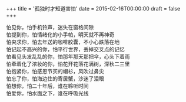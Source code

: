 +++
title = '孤独时才知道害怕'
date = 2015-02-16T00:00:00
draft = false
+++

<div class="poem">
<pre>
怕见你，怕手机铃声，迷失在窗格间隙
怕提到你，怕情绪化的小手帕，明天就不再神奇
怕央求你，怕去年送的咖啡胶囊，不小心跌落在地
怕记起不高兴的你，怕平行世界，丢掉交叉点的记忆
怕看见头发乱乱的你，怕那年那天那把伞，心头下着雨
怕牵着化了浓妆的你，怕花开花落花满树，深秋二三里
怕抱紧你，怕感恩节买的帽衫，风吹过鼻尖
怕忘了你，怕海边住的寄居蟹，沙迷了泪眼
怕想你，怕二十年后，谁在聆听时间
怕爱你，怕水面之下，谁在呼吸光线
</pre>
</div>
